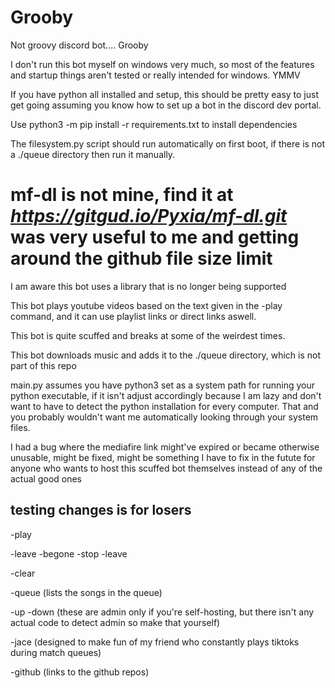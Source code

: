# Grooby
Not groovy discord bot.... Grooby

I don't run this bot myself on windows very much, so most of the features and startup things aren't tested or really intended for windows. YMMV

If you have python all installed and setup, this should be pretty easy to just get going assuming you know how to set up a bot in the discord dev portal.

Use python3 -m pip install -r requirements.txt to install dependencies

The filesystem.py script should run automatically on first boot, if there is not a ./queue directory then run it manually.

# mf-dl is not mine, find it at *https://gitgud.io/Pyxia/mf-dl.git* was very useful to me and getting around the github file size limit

I am aware this bot uses a library that is no longer being supported

This bot plays youtube videos based on the text given in the -play command, and it can use playlist links or direct links aswell.

This bot is quite scuffed and breaks at some of the weirdest times.

This bot downloads music and adds it to the ./queue directory, which is not part of this repo

main.py assumes you have python3 set as a system path for running your python executable, if it isn't adjust accordingly because I am lazy and don't want to have to detect the python installation for every computer. That and you probably wouldn't want me automatically looking through your system files.

I had a bug where the mediafire link might've expired or became otherwise unusable, might be fixed, might be something I have to fix in the futute for anyone who wants to host this scuffed bot themselves instead of any of the actual good ones

## testing changes is for losers


  -play <song to play>

  -leave
    -begone
    -stop
    -leave

  -clear

  -queue (lists the songs in the queue)

  -up
  -down (these are admin only if you're self-hosting, but there isn't any actual code to detect admin so make that yourself)

  -jace (designed to make fun of my friend who constantly plays tiktoks during match queues)

  -github (links to the github repos)